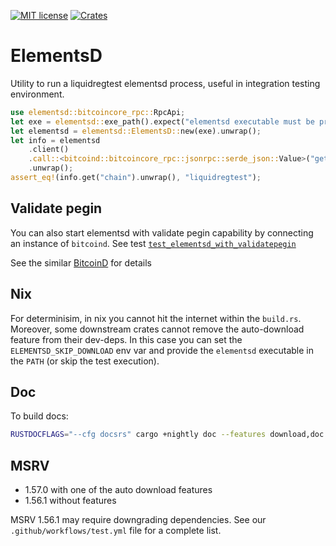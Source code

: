 [![MIT license](https://img.shields.io/github/license/RCasatta/elementsd)](https://github.com/RCasatta/elementsd/blob/master/LICENSE)
[![Crates](https://img.shields.io/crates/v/elementsd.svg)](https://crates.io/crates/elementsd)

# ElementsD

Utility to run a liquidregtest elementsd process, useful in integration testing environment.


```rust
use elementsd::bitcoincore_rpc::RpcApi;
let exe = elementsd::exe_path().expect("elementsd executable must be provided in ELEMENTSD_EXE, or with a feature like '0_21_0', or be in PATH");
let elementsd = elementsd::ElementsD::new(exe).unwrap();
let info = elementsd
    .client()
    .call::<bitcoind::bitcoincore_rpc::jsonrpc::serde_json::Value>("getblockchaininfo", &[])
    .unwrap();
assert_eq!(info.get("chain").unwrap(), "liquidregtest");
```

## Validate pegin

You can also start elementsd with validate pegin capability by connecting an instance of `bitcoind`.
See test [`test_elementsd_with_validatepegin`](https://github.com/RCasatta/elementsd/blob/8e60bc64d09890e18defd860f04b710d08a6f536/src/lib.rs#L162)


See the similar [BitcoinD](https://github.com/RCasatta/bitcoind) for details


## Nix

For determinisim, in nix you cannot hit the internet within the `build.rs`. Moreover, some downstream crates cannot remove the auto-download feature from their dev-deps. In this case you can set the `ELEMENTSD_SKIP_DOWNLOAD` env var and provide the `elementsd` executable in the `PATH` (or skip the test execution).


## Doc

To build docs:

```sh
RUSTDOCFLAGS="--cfg docsrs" cargo +nightly doc --features download,doc --open
```

## MSRV

- 1.57.0 with one of the auto download features
- 1.56.1 without features

MSRV 1.56.1 may require downgrading dependencies. See our
`.github/workflows/test.yml` file for a complete list.

